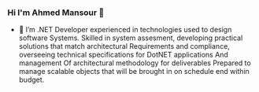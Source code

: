 ### Hi I'm Ahmed Mansour 👋

- 🔭 I’m .NET Developer experienced in technologies used to design software Systems. Skilled in system assesment, developing practical solutions that match architectural Requirements and compliance, overseeing technical specifications for DotNET applications And management Of architectural methodology for deliverables Prepared to manage scalable objects that will be brought in on schedule end within budget.
